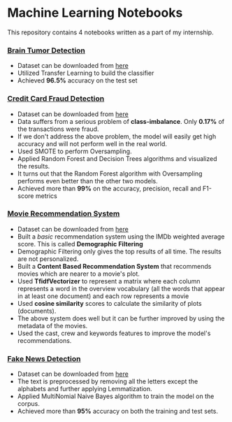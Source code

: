 # Machine Learning Notebooks
This repository contains 4 notebooks written as a part of my internship.

### [Brain Tumor Detection](https://github.com/Jahnavi-Majji/ML-Notebooks/blob/main/brain_tumor_detection.ipynb)
* Dataset can be downloaded from [here](https://www.kaggle.com/navoneel/brain-mri-images-for-brain-tumor-detection)
* Utilized Transfer Learning to build the classifier
* Achieved **96.5%** accuracy on the test set

### [Credit Card Fraud Detection](https://github.com/Jahnavi-Majji/ML-Notebooks/blob/main/credit_card_fraud.ipynb)
* Dataset can be downloaded from [here](https://www.kaggle.com/mlg-ulb/creditcardfraud)
* Data suffers from a serious problem of **class-imbalance**. Only **0.17%** of the transactions were fraud.
* If we don't address the above problem, the model will easily get high accuracy and will not perform well in the real world.
* Used SMOTE to perform Oversampling.
* Applied Random Forest and Decision Trees algorithms and visualized the results.
* It turns out that the Random Forest algorithm with Oversampling performs even better than the other two models.
* Achieved more than **99%** on the accuracy, precision, recall and F1-score metrics


### [Movie Recommendation System](https://github.com/Jahnavi-Majji/ML-Notebooks/blob/main/Movie%20Recommendation.ipynb)
* Dataset can be downloaded from [here](https://www.kaggle.com/tmdb/tmdb-movie-metadata)
* Built a *basic* recommendation system using the IMDb weighted average score. This is called **Demographic Filtering**
* Demographic Filtering only gives the top results of all time. The results are not personalized. 
* Built a **Content Based Recommendation System** that recommends movies which are nearer to a movie's plot.
* Used **TfidfVectorizer** to represent a matrix where each column represents a word in the overview vocabulary (all the words that appear in at least one document) and each row represents a movie
* Used **cosine similarity** scores to calculate the similarity of plots (documents).
* The above system does well but it can be further improved by using the metadata of the movies.
* Used the cast, crew and keywords features to improve the model's recommendations.


### [Fake News Detection](https://github.com/Jahnavi-Majji/ML-Notebooks/blob/main/Fake%20News%20Detection.ipynb)
* Dataset can be downloaded from [here](https://www.kaggle.com/clmentbisaillon/fake-and-real-news-dataset)
* The text is preprocessed by removing all the letters except the alphabets and further applying Lemmatization.
* Applied MultiNomial Naive Bayes algorithm to train the model on the corpus.
* Achieved more than **95%** accuracy on both the training and test sets.
